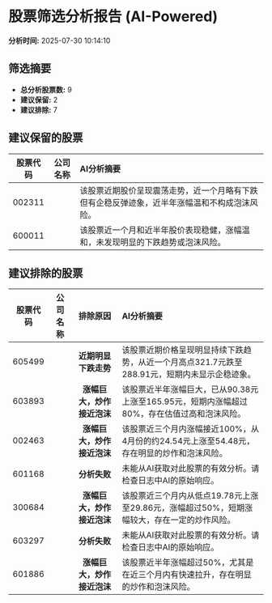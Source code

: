 # 股票筛选分析报告 (AI-Powered)

**分析时间:** 2025-07-30 10:14:10

## 筛选摘要

- **总分析股票数:** 9
- **建议保留:** 2
- **建议排除:** 7

## 建议保留的股票

| 股票代码 | 公司名称 | AI分析摘要 |
|:---:|:---:|:---|
| 002311 |  | 该股票近期股价呈现震荡走势，近一个月略有下跌但有企稳反弹迹象，近半年涨幅温和不构成泡沫风险。 |
| 600011 |  | 该股票近一个月和近半年股价表现稳健，涨幅温和，未发现明显的下跌趋势或泡沫风险。 |

## 建议排除的股票

| 股票代码 | 公司名称 | 排除原因 | AI分析摘要 |
|:---:|:---:|:---:|:---|
| 605499 |  | **近期明显下跌走势** | 该股票近期价格呈现明显持续下跌趋势，从近一个月高点321.7元跌至288.91元，短期内未显示企稳迹象。 |
| 603893 |  | **涨幅巨大，炒作接近泡沫** | 该股票近半年涨幅巨大，已从90.38元上涨至165.95元，短期内涨幅超过80%，存在估值过高和泡沫风险。 |
| 002463 |  | **涨幅巨大，炒作接近泡沫** | 该股票近三个月内涨幅接近100%，从4月份的约24.54元上涨至54.48元，存在明显的炒作和泡沫风险。 |
| 601168 |  | **分析失败** | 未能从AI获取对此股票的有效分析。请检查日志中AI的原始响应。 |
| 300684 |  | **涨幅巨大，炒作接近泡沫** | 该股票近三个月内从低点19.78元上涨至29.86元，涨幅超过50%，短期涨幅较大，存在一定的炒作风险。 |
| 603297 |  | **分析失败** | 未能从AI获取对此股票的有效分析。请检查日志中AI的原始响应。 |
| 601886 |  | **涨幅巨大，炒作接近泡沫** | 该股票近半年涨幅超过50%，尤其是在近三个月内有快速拉升，存在明显的炒作和泡沫风险。 |
